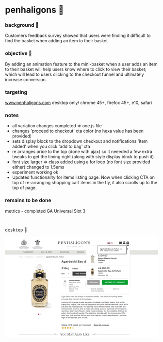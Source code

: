 # penhaligons  :rocket:

### background  :bell:
Customers feedback survey showed that users were finding it difficult to find the basket when adding an item to their basket

### objective :book:
By adding an animation feature to the mini-basket when a  user adds an item to their basket will help users know where to click to view their basket; which will lead to users clicking to the checkout funnel and ultimately increase conversion. 

### targeting
www.penhaligons.com
desktop only/ chrome 45+, firefox 45+, e10, safari



### notes
- all variation changes completed => one.js file
- changes 'proceed to checkout' cta color (no hexa value has been provided)
- sets display block to the dropdown checkout and notifications 'item added'
  when you click 'add to bag' cta
- re arranges price to the top (done with ajax) so it neeeded
  a few extra tweaks to get the timing right (along with style display block to push it)
- font size larger => class added using a for loop (no font size provided either):changed to 1.5ems
- experiment working ok
- Updated functionality for items listing page. Now when clicking CTA on top of re-arranging shopping cart items in the fly, it also scrolls up to the top of page.


### remains to be done
metrics - completed
GA Universal Slot 3 

<br/>




<kbd>desktop</kbd>  :rocket:     

![](/images/finaldraft.png) 




